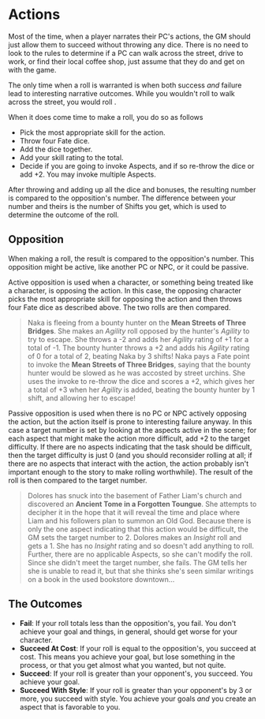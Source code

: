 # Actions

Most of the time, when a player narrates their PC's actions, the GM should
just allow them to succeed without throwing any dice.  There is no need to look
to the rules to determine if a PC can walk across the street, drive to work,
or find their local coffee shop, just assume that they do and get on with the
game.

The only time when a roll is warranted is when both success _and_ failure lead
to interesting narrative outcomes. While you wouldn't roll to walk across the
street, you would roll <!--TODO: Example HERE -->.

When it does come time to make a roll, you do so as follows

- Pick the most appropriate skill for the action.
- Throw four Fate dice.
- Add the dice together.
- Add your skill rating to the total.
- Decide if you are going to invoke Aspects, and if so re-throw the dice or add
  +2. You may invoke multiple Aspects.

After throwing and adding up all the dice and bonuses, the resulting number is
compared to the opposition's number. The difference between your number and
theirs is the number of Shifts you get, which is used to determine the outcome
of the roll.

## Opposition

When making a roll, the result is compared to the opposition's number. This
opposition might be active, like another PC or NPC, or it could be passive.

Active opposition is used when a character, or something being treated like a
character, is opposing the action. In this case, the opposing character picks
the most appropriate skill for opposing the action and then throws four Fate
dice as described above. The two rolls are then compared.

> Naka is fleeing from a bounty hunter on the **Mean Streets of Three
> Bridges**. She makes an _Agility_ roll opposed by the hunter's _Agility_ to
> try to escape. She throws a -2 and adds her _Agility_ rating of +1 for a
> total of -1. The bounty hunter throws a +2 and adds his _Agility_ rating of 0
> for a total of 2, beating Naka by 3 shifts! Naka pays a Fate point to invoke
> the **Mean Streets of Three Bridges**, saying that the bounty hunter would
> be slowed as he was accosted by street urchins. She uses the invoke to
> re-throw the dice and scores a +2, which gives her a total of +3 when her
> _Agility_ is added, beating the bounty hunter by 1 shift, and allowing her
> to escape!

Passive opposition is used when there is no PC or NPC actively opposing the
action, but the action itself is prone to interesting failure anyway. In this
case a target number is set by looking at the aspects active in the scene; for
each aspect that might make the action more difficult, add +2 to the target
difficulty. If there are no aspects indicating that the task should be
difficult, then the target difficulty is just 0 (and you should reconsider
rolling at all; if there are no aspects that interact with the action, the
action probably isn't important enough to the story to make rolling
worthwhile). The result of the roll is then compared to the target number.

> Dolores has snuck into the basement of Father Liam's church and discovered
> an **Ancient Tome in a Forgotten Toungue**. She attempts to decipher it in
> the hope that it will reveal the time and place where Liam and his followers
> plan to summon an Old God. Because there is only the one aspect indicating
> that this action would be difficult, the GM sets the target number to 2.
> Dolores makes an _Insight_ roll and gets a 1. She has no _Insight_ rating
> and so doesn't add anything to roll. Further, there are no applicable
> Aspects, so she can't modify the roll. Since she didn't meet the target
> number, she fails. The GM tells her she is unable to read it, but that she
> thinks she's seen similar writings on a book in the used bookstore
> downtown...

## The Outcomes

- **Fail**: If your roll totals less than the opposition's, you fail. You
  don't achieve your goal and things, in general, should get worse for your
  character.
- **Succeed At Cost**: If your roll is equal to the opposition's, you succeed
  at cost. This means you achieve your goal, but lose something in the
  process, or that you get almost what you wanted, but not quite.
- **Succeed**: If your roll is greater than your opponent's, you succeed. You
  achieve your goal.
- **Succeed With Style**: If your roll is greater than your opponent's by 3 or
  more, you succeed with style. You achieve your goals _and_ you create an
  aspect that is favorable to you.
